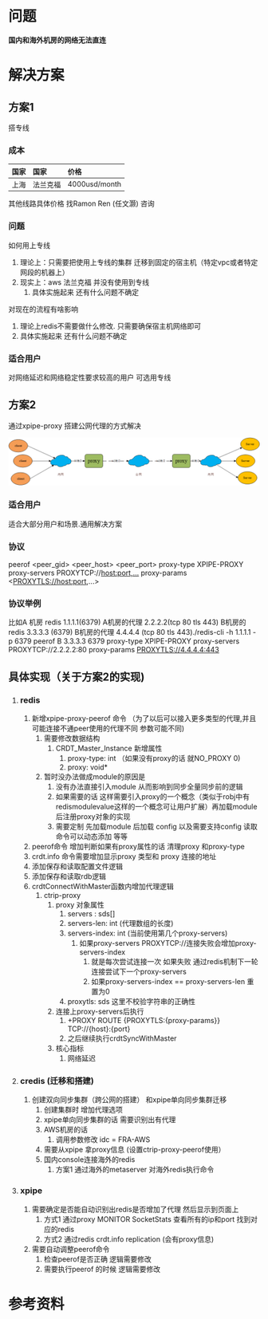 # 问题

**国内和海外机房的网络无法直连**

# 解决方案

## 方案1

搭专线

### 成本

| 国家 | 国家     | 价格          |
| :--- | :------- | :------------ |
| 上海 | 法兰克福 | 4000usd/month |

其他线路具体价格 找Ramon Ren (任文灏) 咨询

### 问题

如何用上专线

1. 理论上：只需要把使用上专线的集群 迁移到固定的宿主机（特定vpc或者特定网段的机器上）
2. 现实上：aws 法兰克福 并没有使用到专线  
   1. 具体实施起来 还有什么问题不确定

对现在的流程有啥影响

1. 理论上redis不需要做什么修改. 只需要确保宿主机网络即可
2. 具体实施起来 还有什么问题不确定

### 适合用户

对网络延迟和网络稳定性要求较高的用户 可选用专线

## 方案2 

通过xpipe-proxy 搭建公网代理的方式解决

![img](../../images/2.7.3.1.png)



### 适合用户

适合大部分用户和场景.通用解决方案

### 协议

peerof  <peer_gid> <peer_host> <peer_port> proxy-type XPIPE-PROXY proxy-servers PROXYTCP://<host:port,...> proxy-params <[PROXYTLS://host:port](proxytls://hostport),...>

### 协议举例

比如A 机房 redis  1.1.1.1(6379)  A机房的代理 2.2.2.2(tcp 80 tls 443)  B机房的redis 3.3.3.3 (6379) B机房的代理 4.4.4.4 (tcp 80 tls 443)./redis-cli -h 1.1.1.1 -p 6379 peerof B 3.3.3.3 6379 proxy-type XPIPE-PROXY proxy-servers PROXYTCP://2.2.2.2:80  proxy-params [PROXYTLS://4.4.4.4:443](proxytls://4.4.4.4:443)

## 具体实现（关于方案2的实现)

1. ### redis

   1. 新增xpipe-proxy-peerof 命令 （为了以后可以接入更多类型的代理,并且可能连接不通peer使用的代理不同 参数可能不同) 
      1. 需要修改数据结构
         1. CRDT_Master_Instance 新增属性
            1. proxy-type: int （如果没有proxy的话 就NO_PROXY 0)
            2. proxy: void*
      2. 暂时没办法做成module的原因是
         1. 没有办法直接引入module 从而影响到同步全量同步前的逻辑 
         2. 如果需要的话 这样需要引入proxy的一个概念（类似于robj中有 redismodulevalue这样的一个概念可让用户扩展）再加载module后注册proxy对象的实现 
         3. 需要定制 先加载module 后加载 config 以及需要支持config 读取命令可以动态添加 等等
   2. peerof命令 增加判断如果有proxy属性的话 清理proxy 和proxy-type 
   3. crdt.info 命令需要增加显示proxy 类型和 proxy 连接的地址
   4. 添加保存和读取配置文件逻辑
   5. 添加保存和读取rdb逻辑
   6. crdtConnectWithMaster函数内增加代理逻辑
      1. ctrip-proxy
         1. proxy 对象属性
            1. servers : sds[] 
            2. servers-len: int (代理数组的长度)
            3. servers-index: int (当前使用第几个proxy-servers)
               1. 如果proxy-servers PROXYTCP://连接失败会增加proxy-servers-index
                  1. 就是每次尝试连接一次 如果失败 通过redis机制下一轮连接尝试下一个proxy-servers
                  2. 如果proxy-servers-index ==  proxy-servers-len 重置为0
            4. proxytls: sds 这里不校验字符串的正确性
         2. 连接上proxy-servers后执行
            1. +PROXY ROUTE {PROXYTLS:{proxy-params}}  TCP://{host}:{port}
            2. 之后继续执行crdtSyncWithMaster
         3. 核心指标
            1. 网络延迟

2. ### credis (迁移和搭建)

   1. 创建双向同步集群（跨公网的搭建） 和xpipe单向同步集群迁移
      1. 创建集群时 增加代理选项 
      2. xpipe单向同步集群的话 需要识别出有代理
      3. AWS机房的话
         1. 调用参数修改 idc = FRA-AWS
      4. 需要从xpipe 拿proxy信息 (设置ctrip-proxy-peerof使用）
      5. 国内console连接海外的redis 
         1. 方案1  通过海外的metaserver 对海外redis执行命令

3. ### xpipe 

   1. 需要确定是否能自动识别出redis是否增加了代理 然后显示到页面上
      1. 方式1 通过proxy MONITOR SocketStats 查看所有的ip和port 找到对应的redis 
      2. 方式2 通过redis  crdt.info replication (会有proxy信息)
   2. 需要自动调整peerof命令
      1. 检查peerof是否正确 逻辑需要修改
      2. 需要执行peerof 的时候 逻辑需要修改

# 参考资料